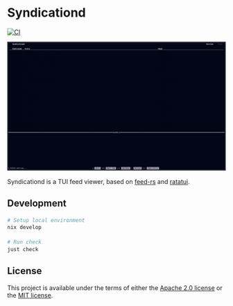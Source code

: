 # Syndicationd

[![CI](https://github.com/ymgyt/syndicationd/actions/workflows/ci.yaml/badge.svg)](https://github.com/ymgyt/syndicationd/actions/workflows/ci.yaml)

![Demo](./demo.gif)

Syndicationd is a TUI feed viewer, based on [feed-rs](https://github.com/feed-rs/feed-rs) and [ratatui](https://github.com/ratatui-org/ratatui).

## Development

```sh
# Setup local environment
nix develop

# Run check
just check
```

## License

This project is available under the terms of either the [Apache 2.0 license](./LICENSE-APACHE) or the [MIT license](./LICENSE-MIT).
